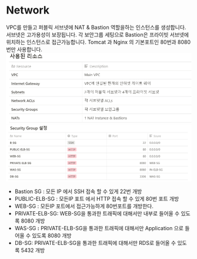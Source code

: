 # Network

VPC를 만들고 퍼블릭 서브넷에 NAT & Bastion 역할을하는 인스턴스를 생성합니다. 서브넷은 고가용성이 보장됩니다. 각 보안그룹 세팅으로 Bastion은 프라이빗 서브넷에 위치하는 인스턴스로 접근가능합니다. Tomcat 과 Nginx 의 기본포트인 80번과 8080번만 사용합니다.
![ex_screenshot](./resouce.png)
![ex_screenshot](./se.png)

- Bastion SG : 모든 IP 에서 SSH 접속 할 수 있게 22번 개방
- PUBLIC-ELB-SG :  모든IP 포트 에서 HTTP 접속 할 수 있게 80번 포트 개방
- WEB-SG : 모든IP 포트에서 접근가능하게 80번포트를 개방한다.
- PRIVATE-ELB-SG: WEB-SG을 통과한 트래픽에 대해서만 내부로 들어올 수 있도록 8080 개방
- WAS-SG **:** PRIVATE-ELB-SG을 통과한 트래픽에 대해서만 Application 으로 들어올 수 있도록 8080 개방
- DB-SG: PRIVATE-ELB-SG을 통과한 트래픽에 대해서만 RDS로 들어올 수 있도록 5432 개방

